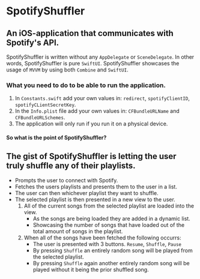# SpotifyShuffler

## An iOS-application that communicates with Spotify's API. 

SpotifyShuffler is written without any `AppDelegate` or `SceneDelegate`. 
In other words, SpotifyShuffler is pure `SwiftUI`.
SpotifyShuffler showcases the usage of `MVVM` by using both `Combine` and `SwiftUI`.       

### What you need to do to be able to run the application. 

1. In `Constants.swift` add your own values in: `redirect`, `spotifyClientID`, `spotifyCLientSecretKey`.
2. In the `Info.plist` file add your own values in: `CFBundleURLName` and `CFBundleURLSchemes`. 
3. The application will only run if you run it on a physical device. 

#### So what is the point of SpotifyShuffler? 
## The gist of SpotifyShuffler is letting the user **truly** shuffle any of their playlists. 

- Prompts the user to connect with Spotify. 
- Fetches the users playlists and presents them to the user in a list. 
- The user can then whichever playlist they want to shuffle. 
- The selected playlist is then presented in a new view to the user. 
    1. All of the current songs from the selected playlist are loaded into the view.
        - As the songs are being loaded they are added in a dynamic list.
        - Showcasing the number of songs that have loaded out of the total amount of songs in the playlist.  
    2. When all of the songs have been fetched the following occurrs: 
        - The user is presented with 3 buttons. `Resume`, `Shuffle`, `Pause`
        - By pressing `Shuffle` an entirely random song will be played from the selected playlist. 
        - By pressing `Shuffle` again another entirely random song will be played without it being the prior shuffled song. 